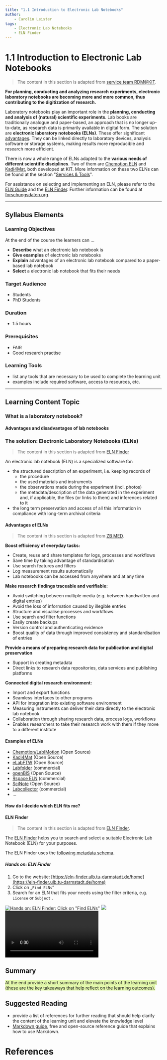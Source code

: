 ```yaml
---
title: "1.1 Introduction to Electronic Lab Notebooks"
author: 
    - Carolin Leister
tags: 
    - Electronic Lab Notebooks
    - ELN Finder
---
```


# 1.1 Introduction to Electronic Lab Notebooks

>The content in this section is adapted from [service team RDM@KIT](https://www.rdm.kit.edu/english/researchdata_rdm_eln.php).

**For planning, conducting and analyzing research experiments, electronic laboratory notebooks are becoming more and more common, thus contributing to the digitization of research.**

Laboratory notebooks play an important role in the **planning, conducting and analysis of (natural) scientific experiments**. Lab books are traditionally analogue and paper-based, an approach that is no longer up-to-date, as research data is primarily available in digital form. The solution are **electronic laboratory notebooks (ELNs)**. These offer significant [advantages](https://www.publisso.de/en/research-data-management/rd-documenting/benefits-of-an-eln). They can be linked directly to laboratory devices, analysis software or storage systems, making results more reproducible and research more efficient.

There is now a whole range of ELNs adapted to the **various needs of different scientific disciplines**. Two of them are [Chemotion ELN](https://chemotion.net/) and [Kadi4Mat](https://kadi.iam.kit.edu/), both developed at KIT. More information on these two ELNs can be found at the section "[Services & Tools](https://www.rdm.kit.edu/english/servicestools.php)".

For assistance on selecting and implementing an ELN, please refer to the [ELN Guide](https://doi.org/10.4126/FRL01-006425772) and the [ELN Finder](https://eln-finder.ulb.tu-darmstadt.de/home). Further information can be found at [forschungsdaten.org](https://www.forschungsdaten.org/index.php/Elektronische_Laborb%C3%BCcher).


---

## Syllabus Elements

### Learning Objectives

At the end of the course the learners can ...

- **Describe** what an electronic lab notebook is
- **Give examples** of electronic lab notebooks
- **Explain** advantages of an electronic lab notebook compared to a paper-based lab notebook
- **Select** a electronic lab notebook that fits their needs

### Target Audience
- Students
- PhD Students

### Duration
- 1.5 hours

### Prerequisites
- FAIR
- Good research practise

### Learning Tools

- list any tools that are necessary to be used to complete the learning unit
- examples include required software, access to resources, etc.


---

## Learning Content Topic

### What is a laboratory notebook?

#### Advantages and disadvantages of lab notebooks

### The solution: Electronic Laboratory Notebooks (ELNs)

>The content in this section is adapted from [ELN Finder](https://eln-finder.ulb.tu-darmstadt.de/info/page/faq)

An electronic lab notebook (ELN) is a specialized software for:

- the structured description of an experiment, i.e. keeping records of
    - the procedure
    - the used materials and instruments
    - the observations made during the experiment (incl. photos)
    - the metadata/description of the data generated in the experiment and, if applicable, the files (or links to them) and inferences related to it
- the long term preservation and access of all this information in compliance with long-term archival criteria

#### Advantages of ELNs

>The content in this section is adapted from [ZB MED](https://www.publisso.de/en/research-data-management/rd-documenting/benefits-of-an-eln).

**Boost efficiency of everyday tasks:**

- Create, reuse and share templates for logs, processes and workflows
- Save time by taking advantage of standardisation
- Use search features and filters
- Log measurement results automatically
- Lab notebooks can be accessed from anywhere and at any time

**Make research findings traceable and verifiable:**

- Avoid switching between multiple media (e.g. between handwritten and digital entries)
- Avoid the loss of information caused by illegible entries
- Structure and visualise processes and workflows
- Use search and filter functions
- Easily create backups
- Version control and authenticating evidence
- Boost quality of data through improved consistency and standardisation of entries

**Provide a means of preparing research data for publication and digital preservation**

- Support in creating metadata
- Direct links to research data repositories, data services and publishing platforms

**Connected digital research environment:**

- Import and export functions
- Seamless interfaces to other programs
- API for integration into existing software environment
- Measuring instruments can deliver their data directly to the electronic lab notebook
- Collaboration through sharing research data, process logs, workflows
- Enables researchers to take their research work with them if they move to a different institute

#### Examples of ELNs

- [Chemotion/LabIMotion](https://chemotion.net) (Open Source)
- [Kadi4Mat](https://kadi.iam.kit.edu/) (Open Source)
- [eLabFTW](https://www.elabftw.net/) (Open Source)
- [Labfolder](https://www.labfolder.com) (commercial)
- [openBIS](https://openbis.ch) (Open Source)
- [Rspace ELN](https://www.researchspace.com/) (commercial)
- [SciNote](https://www.scinote.net/) (Open Source)
- [Labcollector](https://labcollector.com/) (commercial)
- ...

#### How do I decide which ELN fits me?

#### ELN Finder

>The content in this section is adapted from [ELN Finder](https://eln-finder.ulb.tu-darmstadt.de/home).

The [ELN Finder](https://eln-finder.ulb.tu-darmstadt.de/home) helps you to search and select a suitable Electronic Lab Notebook (ELN) for your purposes.

The ELN Finder uses the [following metadata schema](https://doi.org/10.4126/FRL01-006452815).

##### Hands on: ELN Finder

1. Go to the website: [https://eln-finder.ulb.tu-darmstadt.de/home](https://eln-finder.ulb.tu-darmstadt.de/home)
2. Click on „`Find ELNs`“
3. Search for an ELN that fits your needs using the filter criteria, e.g. `License` or `Subject` .

![Hands on: ELN Finder: Click on "Find ELNs"](attachments/ELN_Finder_01.png)
![](attachments/ELN_Finder_02.png)
![Video on how to use the ELN Finder](attachments/ELN_Finder_Video.mp4)
## Summary

<span style="background:rgba(205, 244, 105, 0.55)">At the end provide a short summary of the main points of the learning unit (these are the key takeaways that help reflect on the learning outcomes).</span>

## Suggested Reading
- provide a list of references for further reading that should help clarify the content of the learning unit and elevate the knowledge level
- [Markdown guide](https://www.markdownguide.org/), free and open-source reference guide that explains how to use Markdown.

# References



